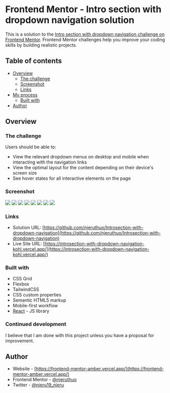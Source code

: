 # Frontend Mentor - Intro section with dropdown navigation solution

This is a solution to the [Intro section with dropdown navigation challenge on Frontend Mentor](https://www.frontendmentor.io/challenges/intro-section-with-dropdown-navigation-ryaPetHE5). Frontend Mentor challenges help you improve your coding skills by building realistic projects. 

## Table of contents

- [Overview](#overview)
  - [The challenge](#the-challenge)
  - [Screenshot](#screenshot)
  - [Links](#links)
- [My process](#my-process)
  - [Built with](#built-with)
- [Author](#author)

## Overview

### The challenge

Users should be able to:

- View the relevant dropdown menus on desktop and mobile when interacting with the navigation links
- View the optimal layout for the content depending on their device's screen size
- See hover states for all interactive elements on the page

### Screenshot

![](./screenshots/s1.png)
![](./screenshots/s2.png)
![](./screenshots/s3.png)
![](./screenshots/s4.png)
![](./screenshots/s5.png)
![](./screenshots/s6.png)
![](./screenshots/s7.png)
![](./screenshots/s8.png)

### Links

- Solution URL: [https://github.com/njeruthuo/Introsection-with-dropdown-navigation](https://github.com/njeruthuo/Introsection-with-dropdown-navigation)
- Live Site URL: [https://introsection-with-dropdown-navigation-kohl.vercel.app/](https://introsection-with-dropdown-navigation-kohl.vercel.app/)


### Built with

- CSS Grid
- Flexbox
- TailwindCSS
- CSS custom properties
- Semantic HTML5 markup
- Mobile-first workflow
- [React](https://reactjs.org/) - JS library

### Continued development

I believe that I am done with this project unless you have a proposal for improvement.


## Author

- Website - [https://frontend-mentor-amber.vercel.app/](https://frontend-mentor-amber.vercel.app/)
- Frontend Mentor - [@njeruthuo](https://www.frontendmentor.io/profile/njeruthuo)
- Twitter - [@njeru19_njeru](https://www.twitter.com/yourusername)